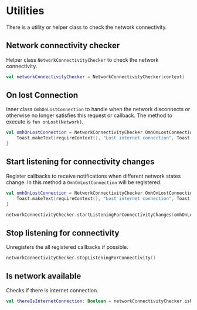 # Utilities
There is a utility or helper class to check the network connectivity.

## Network connectivity checker
Helper class `NetworkConnectivityChecker` to check the network connectivity.

```kotlin
val networkConnectivityChecker = NetworkConnectivityChecker(context)
```

## On lost Connection
Inner class `OmhOnLostConnection` to handle when the network disconnects or otherwise no longer satisfies this request or callback.
The method to execute is `fun onLost(Network)`.

```kotlin
val omhOnLostConnection = NetworkConnectivityChecker.OmhOnLostConnection {
    Toast.makeText(requireContext(), "Lost internet connection", Toast.LENGTH_SHORT).show()
}
```

## Start listening for connectivity changes
Register callbacks to receive notifications when different network states change.
In this method a `OmhOnLostConnection` will be registered.

```kotlin
val omhOnLostConnection = NetworkConnectivityChecker.OmhOnLostConnection {
    Toast.makeText(requireContext(), "Lost internet connection", Toast.LENGTH_SHORT).show()
}

networkConnectivityChecker.startListeningForConnectivityChanges(omhOnLostConnection)
```

## Stop listening for connectivity
Unregisters the all registered callbacks if possible.

```kotlin
networkConnectivityChecker.stopListeningForConnectivity()
```

## Is network available
Checks if there is internet connection.

```kotlin
val thereIsInternetConnection: Boolean = networkConnectivityChecker.isNetworkAvailable()
```
